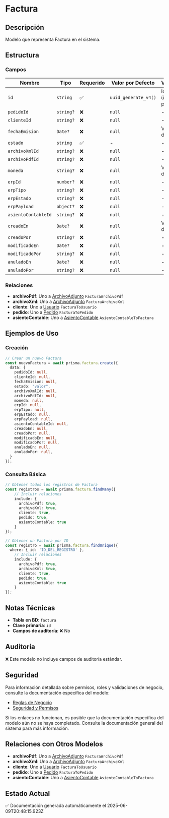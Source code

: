 # Factura

## Descripción
Modelo que representa Factura en el sistema.

## Estructura

### Campos

| Nombre | Tipo | Requerido | Valor por Defecto | Validaciones | Descripción |
|--------|------|-----------|-------------------|--------------|-------------|
| `id` | `string` | ✅ | `uuid_generate_v4()` | Identificador único, Valor por defecto |  |
| `pedidoId` | `string?` | ❌ | `null` | - |  |
| `clienteId` | `string?` | ❌ | `null` | - |  |
| `fechaEmision` | `Date?` | ❌ | `null` | Valor por defecto |  |
| `estado` | `string` | ✅ | - | - |  |
| `archivoXmlId` | `string?` | ❌ | `null` | - |  |
| `archivoPdfId` | `string?` | ❌ | `null` | - |  |
| `moneda` | `string?` | ❌ | `null` | Valor por defecto |  |
| `erpId` | `number?` | ❌ | `null` | - |  |
| `erpTipo` | `string?` | ❌ | `null` | - |  |
| `erpEstado` | `string?` | ❌ | `null` | - |  |
| `erpPayload` | `object?` | ❌ | `null` | - |  |
| `asientoContableId` | `string?` | ❌ | `null` | - |  |
| `creadoEn` | `Date?` | ❌ | `null` | Valor por defecto |  |
| `creadoPor` | `string?` | ❌ | `null` | - |  |
| `modificadoEn` | `Date?` | ❌ | `null` | - |  |
| `modificadoPor` | `string?` | ❌ | `null` | - |  |
| `anuladoEn` | `Date?` | ❌ | `null` | - |  |
| `anuladoPor` | `string?` | ❌ | `null` | - |  |

### Relaciones

- **archivoPdf**: Uno a [ArchivoAdjunto](./archivoadjunto.md) `FacturaArchivoPdf`
- **archivoXml**: Uno a [ArchivoAdjunto](./archivoadjunto.md) `FacturaArchivoXml`
- **cliente**: Uno a [Usuario](./usuario.md) `FacturaToUsuario`
- **pedido**: Uno a [Pedido](./pedido.md) `FacturaToPedido`
- **asientoContable**: Uno a [AsientoContable](./asientocontable.md) `AsientoContableToFactura`

## Ejemplos de Uso

### Creación

```typescript
// Crear un nuevo Factura
const nuevoFactura = await prisma.factura.create({
  data: {
    pedidoId: null,
    clienteId: null,
    fechaEmision: null,
    estado: "valor",
    archivoXmlId: null,
    archivoPdfId: null,
    moneda: null,
    erpId: null,
    erpTipo: null,
    erpEstado: null,
    erpPayload: null,
    asientoContableId: null,
    creadoEn: null,
    creadoPor: null,
    modificadoEn: null,
    modificadoPor: null,
    anuladoEn: null,
    anuladoPor: null,
  }
});
```

### Consulta Básica

```typescript
// Obtener todos los registros de Factura
const registros = await prisma.factura.findMany({
    // Incluir relaciones
    include: {
      archivoPdf: true,
      archivoXml: true,
      cliente: true,
      pedido: true,
      asientoContable: true
    }
});

// Obtener un Factura por ID
const registro = await prisma.factura.findUnique({
  where: { id: 'ID_DEL_REGISTRO' },
    // Incluir relaciones
    include: {
      archivoPdf: true,
      archivoXml: true,
      cliente: true,
      pedido: true,
      asientoContable: true
    }
});
```

## Notas Técnicas

- **Tabla en BD**: `factura`
- **Clave primaria**: `id`
- **Campos de auditoría**: ❌ No

## Auditoría

❌ Este modelo no incluye campos de auditoría estándar.

## Seguridad

Para información detallada sobre permisos, roles y validaciones de negocio, consulte la documentación específica del modelo:

- [Reglas de Negocio](./factura/reglas_negocio.md)
- [Seguridad y Permisos](./factura/seguridad.md)

Si los enlaces no funcionan, es posible que la documentación específica del modelo aún no se haya completado. Consulte la documentación general del sistema para más información.

## Relaciones con Otros Modelos

- **archivoPdf**: Uno a [ArchivoAdjunto](./archivoadjunto.md) `FacturaArchivoPdf`
- **archivoXml**: Uno a [ArchivoAdjunto](./archivoadjunto.md) `FacturaArchivoXml`
- **cliente**: Uno a [Usuario](./usuario.md) `FacturaToUsuario`
- **pedido**: Uno a [Pedido](./pedido.md) `FacturaToPedido`
- **asientoContable**: Uno a [AsientoContable](./asientocontable.md) `AsientoContableToFactura`

## Estado Actual

✅ Documentación generada automáticamente el 2025-06-09T20:48:15.923Z
